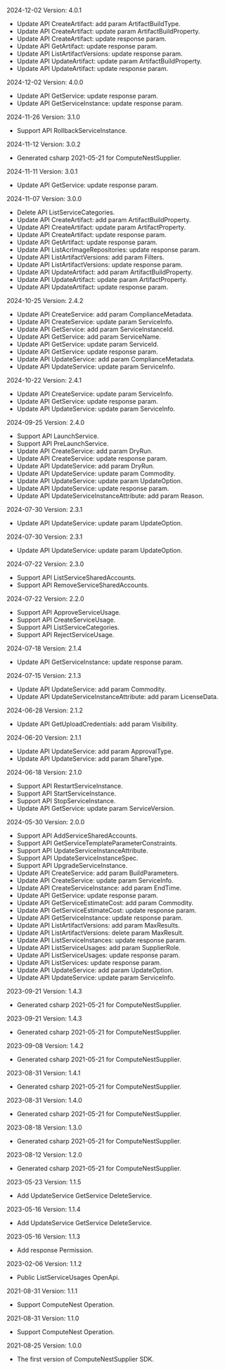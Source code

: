 2024-12-02 Version: 4.0.1
- Update API CreateArtifact: add param ArtifactBuildType.
- Update API CreateArtifact: update param ArtifactBuildProperty.
- Update API CreateArtifact: update response param.
- Update API GetArtifact: update response param.
- Update API ListArtifactVersions: update response param.
- Update API UpdateArtifact: update param ArtifactBuildProperty.
- Update API UpdateArtifact: update response param.


2024-12-02 Version: 4.0.0
- Update API GetService: update response param.
- Update API GetServiceInstance: update response param.


2024-11-26 Version: 3.1.0
- Support API RollbackServiceInstance.


2024-11-12 Version: 3.0.2
- Generated csharp 2021-05-21 for ComputeNestSupplier.

2024-11-11 Version: 3.0.1
- Update API GetService: update response param.


2024-11-07 Version: 3.0.0
- Delete API ListServiceCategories.
- Update API CreateArtifact: add param ArtifactBuildProperty.
- Update API CreateArtifact: update param ArtifactProperty.
- Update API CreateArtifact: update response param.
- Update API GetArtifact: update response param.
- Update API ListAcrImageRepositories: update response param.
- Update API ListArtifactVersions: add param Filters.
- Update API ListArtifactVersions: update response param.
- Update API UpdateArtifact: add param ArtifactBuildProperty.
- Update API UpdateArtifact: update param ArtifactProperty.
- Update API UpdateArtifact: update response param.


2024-10-25 Version: 2.4.2
- Update API CreateService: add param ComplianceMetadata.
- Update API CreateService: update param ServiceInfo.
- Update API GetService: add param ServiceInstanceId.
- Update API GetService: add param ServiceName.
- Update API GetService: update param ServiceId.
- Update API GetService: update response param.
- Update API UpdateService: add param ComplianceMetadata.
- Update API UpdateService: update param ServiceInfo.


2024-10-22 Version: 2.4.1
- Update API CreateService: update param ServiceInfo.
- Update API GetService: update response param.
- Update API UpdateService: update param ServiceInfo.


2024-09-25 Version: 2.4.0
- Support API LaunchService.
- Support API PreLaunchService.
- Update API CreateService: add param DryRun.
- Update API CreateService: update response param.
- Update API UpdateService: add param DryRun.
- Update API UpdateService: update param Commodity.
- Update API UpdateService: update param UpdateOption.
- Update API UpdateService: update response param.
- Update API UpdateServiceInstanceAttribute: add param Reason.


2024-07-30 Version: 2.3.1
- Update API UpdateService: update param UpdateOption.


2024-07-30 Version: 2.3.1
- Update API UpdateService: update param UpdateOption.


2024-07-22 Version: 2.3.0
- Support API ListServiceSharedAccounts.
- Support API RemoveServiceSharedAccounts.


2024-07-22 Version: 2.2.0
- Support API ApproveServiceUsage.
- Support API CreateServiceUsage.
- Support API ListServiceCategories.
- Support API RejectServiceUsage.


2024-07-18 Version: 2.1.4
- Update API GetServiceInstance: update response param.


2024-07-15 Version: 2.1.3
- Update API UpdateService: add param Commodity.
- Update API UpdateServiceInstanceAttribute: add param LicenseData.


2024-06-28 Version: 2.1.2
- Update API GetUploadCredentials: add param Visibility.


2024-06-20 Version: 2.1.1
- Update API UpdateService: add param ApprovalType.
- Update API UpdateService: add param ShareType.


2024-06-18 Version: 2.1.0
- Support API RestartServiceInstance.
- Support API StartServiceInstance.
- Support API StopServiceInstance.
- Update API GetService: update param ServiceVersion.


2024-05-30 Version: 2.0.0
- Support API AddServiceSharedAccounts.
- Support API GetServiceTemplateParameterConstraints.
- Support API UpdateServiceInstanceAttribute.
- Support API UpdateServiceInstanceSpec.
- Support API UpgradeServiceInstance.
- Update API CreateService: add param BuildParameters.
- Update API CreateService: update param ServiceInfo.
- Update API CreateServiceInstance: add param EndTime.
- Update API GetService: update response param.
- Update API GetServiceEstimateCost: add param Commodity.
- Update API GetServiceEstimateCost: update response param.
- Update API GetServiceInstance: update response param.
- Update API ListArtifactVersions: add param MaxResults.
- Update API ListArtifactVersions: delete param MaxResult.
- Update API ListServiceInstances: update response param.
- Update API ListServiceUsages: add param SupplierRole.
- Update API ListServiceUsages: update response param.
- Update API ListServices: update response param.
- Update API UpdateService: add param UpdateOption.
- Update API UpdateService: update param ServiceInfo.


2023-09-21 Version: 1.4.3
- Generated csharp 2021-05-21 for ComputeNestSupplier.

2023-09-21 Version: 1.4.3
- Generated csharp 2021-05-21 for ComputeNestSupplier.

2023-09-08 Version: 1.4.2
- Generated csharp 2021-05-21 for ComputeNestSupplier.

2023-08-31 Version: 1.4.1
- Generated csharp 2021-05-21 for ComputeNestSupplier.

2023-08-31 Version: 1.4.0
- Generated csharp 2021-05-21 for ComputeNestSupplier.

2023-08-18 Version: 1.3.0
- Generated csharp 2021-05-21 for ComputeNestSupplier.

2023-08-12 Version: 1.2.0
- Generated csharp 2021-05-21 for ComputeNestSupplier.

2023-05-23 Version: 1.1.5
- Add UpdateService GetService DeleteService.

2023-05-16 Version: 1.1.4
- Add UpdateService GetService DeleteService.

2023-05-16 Version: 1.1.3
- Add response Permission.

2023-02-06 Version: 1.1.2
- Public ListServiceUsages  OpenApi.

2021-08-31 Version: 1.1.1
- Support ComputeNest Operation.

2021-08-31 Version: 1.1.0
- Support ComputeNest Operation.

2021-08-25 Version: 1.0.0
- The first version of ComputeNestSupplier SDK.

